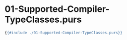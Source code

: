 # 01-Supported-Compiler-TypeClasses.purs

```haskell
{{#include ./01-Supported-Compiler-TypeClasses.purs}}
```